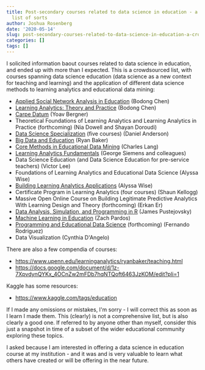 ```yaml
---
title: Post-secondary courses related to data science in education - a crowdsourced
  list of sorts
author: Joshua Rosenberg
date: '2020-05-14'
slug: post-secondary-courses-related-to-data-science-in-education-a-crowdsourced-list-of-sorts
categories: []
tags: []
---
```


I solicited information baout courses related to data science in education, and ended up with more than I expected. This is a crowdsourced list, with courses spanning data science education (data science as a new context for teaching and learning) and the application of different data science methods to learning analytics and educational data mining:

* [Applied Social Network Analysis in Education](https://bookdown.org/chen/snaEd/) (Bodong Chen)
* [Learning Analytics: Theory and Practice](https://colig.github.io/laumn/) (Bodong Chen)
* [Carpe Datum](https://steinhardt.nyu.edu/current-students/register-classes/student-advisement/undergraduate-advisement/liberal-arts-core) (Yoav Bergner)
* Theoretical Foundations of Learning Analytics and Learning Analytics in Practice (forthcoming) (Nia Dowell and Shayan Doroudi)
* [Data Science Specialization](https://github.com/uo-datasci-specialization) (five courses) (Daniel Anderson)
* [Big Data and Education](https://www.edx.org/course/big-data-and-education) (Ryan Baker)
* [Core Methods in Educational Data Mining](https://github.com/core-methods-in-edm/syllabus) (Charles Lang)
* [Learning Analytics Fundamentals](https://www.edx.org/course/learning-analytics-fundamentals) (George Siemens and colleagues)
* Data Science Education (and Data Science Education for pre-service teachers) (Victor Lee)
* Foundations of Learning Analytics and Educational Data Science (Alyssa Wise)
* [Building Learning Analytics Applications](https://steinhardt.nyu.edu/courses/building-learning-analytics-applications) (Alyssa Wise)
* Certificate Program in Learning Analytics (four courses) (Shaun Kellogg)
* Massive Open Online Course on Building Legitimate Predictive Analytics With Learning Design and Theory (forthcoming) (Erkan Er)
* [Data Analysis, Simulation, and Programming in R](https://www.jepusto.com/teaching/daspir/) (James Pustejovsky)
* [Machine Learning in Education](https://classes.berkeley.edu/content/2020-spring-educ-c260f-001-lec-001) (Zach Pardos)
* [Programming and Educational Data Science](https://sites.uci.edu/fernando/teaching/) (forthcoming) (Fernando Rodriguez)
* Data Visualization (Cynthia D'Angelo)

There are also a few compendia of courses:

* https://www.upenn.edu/learninganalytics/ryanbaker/teaching.html
* https://docs.google.com/document/d/1z-7XpvdynQYKx_4OCnZw2mFDb7hqNTQoft6463JzKOM/edit?pli=1

Kaggle has some resources:

* https://www.kaggle.com/tags/education

If I made any omissions or mistakes, I'm sorry - I will correct this as soon as I learn I made them. This (clearly) is not a comprehensive list, but is also clearly a good one. If referred to by anyone other than myself, consider this just a snapshot in time of a subset of the wider educational community exploring these topics.

I asked because I am interested in offering a data science in education course at my institution - and it was and is very valuable to learn what others have created or will be offering in the near future.
